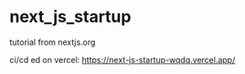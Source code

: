 # next_js_startup
tutorial from nextjs.org

ci/cd ed on vercel: https://next-js-startup-wqdq.vercel.app/
